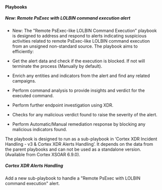 
#### Playbooks

##### New: Remote PsExec with LOLBIN command execution alert

- New: The "Remote PsExec-like LOLBIN Command Execution" playbook is designed to address and respond to alerts indicating suspicious activities related to remote PsExec-like LOLBIN command execution from an unsigned non-standard source. 
The playbook aims to efficiently:

- Get the alert data and check if the execution is blocked. If not will terminate the process (Manually by default).
- Enrich any entities and indicators from the alert and find any related campaigns.
- Perform command analysis to provide insights and verdict for the executed command.
- Perform further endpoint investigation using XDR.
- Checks for any malicious verdict found to raise the severity of the alert.
- Perform Automatic/Manual remediation response by blocking any malicious indicators found.

The playbook is designed to run as a sub-playbook in ‘Cortex XDR Incident Handling - v3 & Cortex XDR Alerts Handling’.
It depends on the data from the parent playbooks and can not be used as a standalone version. (Available from Cortex XSOAR 6.9.0).
##### Cortex XDR Alerts Handling

Add a new sub-playbook to handle a "Remote PsExec with LOLBIN command execution" alert.
